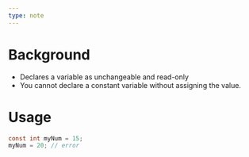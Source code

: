 ```yaml
---
type: note
---
```

# Background
- Declares a variable as unchangeable and read-only
- You cannot declare a constant variable without assigning the value. 

# Usage
```csharp
const int myNum = 15;
myNum = 20; // error
```